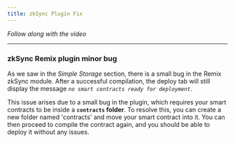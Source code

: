 ```yaml
---
title: zkSync Plugin Fix
---
```


_Follow along with the video_

---

### zkSync Remix plugin minor bug

As we saw in the _Simple Storage_ section, there is a small bug in the Remix zkSync module. After a successful compilation, the deploy tab will still display the message _`no smart contracts ready for deployment`_.

This issue arises due to a small bug in the plugin, which requires your smart contracts to be inside a **`contracts` folder**. To resolve this, you can create a new folder named 'contracts' and move your smart contract into it. You can then proceed to compile the contract again, and you should be able to deploy it without any issues.
